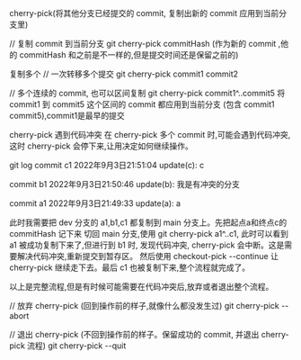cherry-pick(将其他分支已经提交的 commit, 复制出新的 commit 应用到当前分支里)

// 复制 commit 到当前分支
git cherry-pick commitHash (作为新的 commit ,他的 commitHash 和之前是不一样的,但是提交时间还是保留之前的)

复制多个
// 一次转移多个提交
git cherry-pick commit1 commit2

// 多个连续的 commit, 也可以区间复制
git cherry-pick commit1^..commit5
将 commit1 到 commit5 这个区间的 commit 都应用到当前分支 (包含 commit1 commit5),commit1是最早的提交

cherry-pick 遇到代码冲突
在 cherry-pick 多个 commit 时,可能会遇到代码冲突,这时 cherry-pick 会停下来,让用决定如何继续操作。

git log
commit c1
2022年9月3日21:51:04
update(c): c

commit b1
2022年9月3日21:50:46
update(b): 我是有冲突的分支

commit a1
2022年9月3日21:49:33
update(a): a

此时我需要把 dev 分支的 a1,b1,c1 都复制到 main 分支上。先把起点a和终点c的 commitHash 记下来
切回 main 分支,使用 git cherry-pick a1^..c1, 此时可以看到 a1 被成功复制下来了,但进行到 b1 时,
发现代码冲突, cherry-pick 会中断。这是需要解决代码冲突,重新提交到暂存区。
然后使用 checkout-pick --continue 让 cherry-pick 继续走下去。最后 c1 也被复制下来,整个流程就完成了。

以上是完整流程,但是有时候可能需要在代码冲突后,放弃或者退出整个流程。

// 放弃 cherry-pick (回到操作前的样子,就像什么都没发生过)
git cherry-pick --abort

// 退出 cherry-pick (不回到操作前的样子。保留成功的 commit, 并退出 cherry-pick 流程)
git cherry-pick --quit 